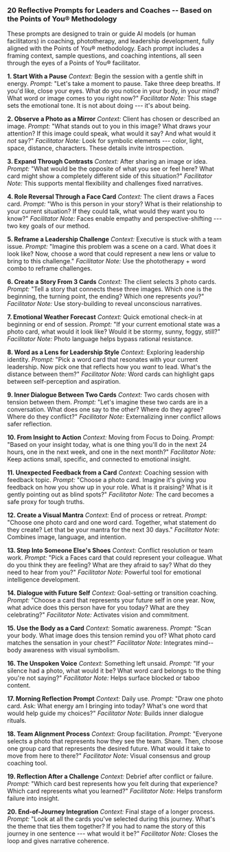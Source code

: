 ### 20 Reflective Prompts for Leaders and Coaches -- Based on the Points of You® Methodology

These prompts are designed to train or guide AI models (or human
facilitators) in coaching, phototherapy, and leadership development,
fully aligned with the Points of You® methodology. Each prompt includes
a framing context, sample questions, and coaching intentions, all seen
through the eyes of a Points of You® facilitator.

**1. Start With a Pause** *Context:* Begin the session with a gentle
shift in energy. *Prompt:* "Let's take a moment to pause. Take three
deep breaths. If you'd like, close your eyes. What do you notice in your
body, in your mind? What word or image comes to you right now?"
*Facilitator Note:* This stage sets the emotional tone. It is not about
doing --- it's about being.

**2. Observe a Photo as a Mirror** *Context:* Client has chosen or
described an image. *Prompt:* "What stands out to you in this image?
What draws your attention? If this image could speak, what would it say?
And what would it *not* say?" *Facilitator Note:* Look for symbolic
elements --- color, light, space, distance, characters. These details
invite introspection.

**3. Expand Through Contrasts** *Context:* After sharing an image or
idea. *Prompt:* "What would be the opposite of what you see or feel
here? What card might show a completely different side of this
situation?" *Facilitator Note:* This supports mental flexibility and
challenges fixed narratives.

**4. Role Reversal Through a Face Card** *Context:* The client draws a
Faces card. *Prompt:* "Who is this person in your story? What is their
relationship to your current situation? If they could talk, what would
they want you to know?" *Facilitator Note:* Faces enable empathy and
perspective-shifting --- two key goals of our method.

**5. Reframe a Leadership Challenge** *Context:* Executive is stuck with
a team issue. *Prompt:* "Imagine this problem was a scene on a card.
What does it look like? Now, choose a word that could represent a new
lens or value to bring to this challenge." *Facilitator Note:* Use the
phototherapy + word combo to reframe challenges.

**6. Create a Story From 3 Cards** *Context:* The client selects 3 photo
cards. *Prompt:* "Tell a story that connects these three images. Which
one is the beginning, the turning point, the ending? Which one
represents *you*?" *Facilitator Note:* Use story-building to reveal
unconscious narratives.

**7. Emotional Weather Forecast** *Context:* Quick emotional check-in at
beginning or end of session. *Prompt:* "If your current emotional state
was a photo card, what would it look like? Would it be stormy, sunny,
foggy, still?" *Facilitator Note:* Photo language helps bypass rational
resistance.

**8. Word as a Lens for Leadership Style** *Context:* Exploring
leadership identity. *Prompt:* "Pick a word card that resonates with
your current leadership. Now pick one that reflects how you *want* to
lead. What's the distance between them?" *Facilitator Note:* Word cards
can highlight gaps between self-perception and aspiration.

**9. Inner Dialogue Between Two Cards** *Context:* Two cards chosen with
tension between them. *Prompt:* "Let's imagine these two cards are in a
conversation. What does one say to the other? Where do they agree? Where
do they conflict?" *Facilitator Note:* Externalizing inner conflict
allows safer reflection.

**10. From Insight to Action** *Context:* Moving from Focus to Doing.
*Prompt:* "Based on your insight today, what is one thing you'll do in
the next 24 hours, one in the next week, and one in the next month?"
*Facilitator Note:* Keep actions small, specific, and connected to
emotional insight.

**11. Unexpected Feedback from a Card** *Context:* Coaching session with
feedback topic. *Prompt:* "Choose a photo card. Imagine it's giving you
feedback on how you show up in your role. What is it praising? What is
it gently pointing out as blind spots?" *Facilitator Note:* The card
becomes a safe proxy for tough truths.

**12. Create a Visual Mantra** *Context:* End of process or retreat.
*Prompt:* "Choose one photo card and one word card. Together, what
statement do they create? Let that be your mantra for the next 30 days."
*Facilitator Note:* Combines image, language, and intention.

**13. Step Into Someone Else's Shoes** *Context:* Conflict resolution or
team work. *Prompt:* "Pick a Faces card that could represent your
colleague. What do you think they are feeling? What are they afraid to
say? What do they need to hear from you?" *Facilitator Note:* Powerful
tool for emotional intelligence development.

**14. Dialogue with Future Self** *Context:* Goal-setting or transition
coaching. *Prompt:* "Choose a card that represents your future self in
one year. Now, what advice does this person have for you today? What are
they celebrating?" *Facilitator Note:* Activates vision and commitment.

**15. Use the Body as a Card** *Context:* Somatic awareness. *Prompt:*
"Scan your body. What image does this tension remind you of? What photo
card matches the sensation in your chest?" *Facilitator Note:*
Integrates mind--body awareness with visual symbolism.

**16. The Unspoken Voice** *Context:* Something left unsaid. *Prompt:*
"If your silence had a photo, what would it be? What word card belongs
to the thing you're not saying?" *Facilitator Note:* Helps surface
blocked or taboo content.

**17. Morning Reflection Prompt** *Context:* Daily use. *Prompt:* "Draw
one photo card. Ask: What energy am I bringing into today? What's one
word that would help guide my choices?" *Facilitator Note:* Builds inner
dialogue rituals.

**18. Team Alignment Process** *Context:* Group facilitation. *Prompt:*
"Everyone selects a photo that represents how they see the team. Share.
Then, choose one group card that represents the desired future. What
would it take to move from here to there?" *Facilitator Note:* Visual
consensus and group coaching tool.

**19. Reflection After a Challenge** *Context:* Debrief after conflict
or failure. *Prompt:* "Which card best represents how you felt during
that experience? Which card represents what you learned?" *Facilitator
Note:* Helps transform failure into insight.

**20. End-of-Journey Integration** *Context:* Final stage of a longer
process. *Prompt:* "Look at all the cards you've selected during this
journey. What's the theme that ties them together? If you had to name
the story of this journey in one sentence --- what would it be?"
*Facilitator Note:* Closes the loop and gives narrative coherence.
